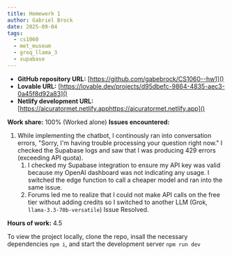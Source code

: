 ```yaml
---
title: Homework 1
author: Gabriel Brock
date: 2025-09-04
tags:
  - cs1060
  - met_museum
  - groq_llama_3
  - supabase
---
```


- **GitHub repository URL:** [https://github.com/gabebrock/CS1060--hw1]()
- **Lovable URL:** [https://lovable.dev/projects/d95dbefc-9864-4835-aec3-0a45f8d92a83]()
- **Netlify development URL:** [https://aicuratormet.netlify.apphttps://aicuratormet.netlify.app]()

**Work share:** 100% (Worked alone)
**Issues encountered:**

1. While implementing the chatbot, I continously ran into conversation errors, "Sorry, I'm having trouble processing your question right now." I checked the Supabase logs and saw that I was producing 429 errors (exceeding API quota). 
   1. I checked my Supabase integration to ensure my API key was valid because my OpenAI dashboard was not indicating any usage. I switched the edge function to call a cheaper model and ran into the same issue. 
   2. Forums led me to realize that I could not make API calls on the free tier without adding credits so I switched to another LLM (Grok, `llama-3.3-70b-versatile`) Issue Resolved. 
   
**Hours of work:** 4.5

To view the project locally, clone the repo, insall the necessary dependencies `npm i`, and start the development server `npm run dev`
